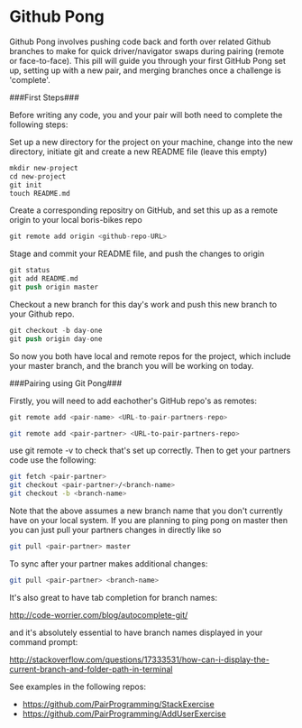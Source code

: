Github Pong
============

Github Pong involves pushing code back and forth over related Github branches to make for quick driver/navigator swaps during pairing (remote or face-to-face).  This pill will guide you through your first GitHub Pong set up, setting up with a new pair, and merging branches once a challenge is 'complete'.

###First Steps###

Before writing any code, you and your pair will both need to complete the following steps:

Set up a new directory for the project on your machine, change into the new directory, initiate git and create a new README file (leave this empty)
```s
mkdir new-project
cd new-project
git init
touch README.md
```
Create a corresponding repositry on GitHub, and set this up as a remote origin to your local boris-bikes repo
```s
git remote add origin <github-repo-URL>
```
Stage and commit your README file, and push the changes to origin
```s
git status
git add README.md
git push origin master
``` 
Checkout a new branch for this day's work and push this new branch to your Github repo.
```s
git checkout -b day-one
git push origin day-one
```

So now you both have local and remote repos for the project, which include your master branch, and the branch you will be working on today.

###Pairing using Git Pong###

Firstly, you will need to add eachother's GitHub repo's as remotes:
```s
git remote add <pair-name> <URL-to-pair-partners-repo>
```







```sh
git remote add <pair-partner> <URL-to-pair-partners-repo>
```
use git remote -v to check that's set up correctly.  Then to get your partners code use the following:

```sh
git fetch <pair-partner>
git checkout <pair-partner>/<branch-name>
git checkout -b <branch-name>
```

Note that the above assumes a new branch name that you don't currently have on your local system.  If you are planning to ping pong on master then you can just pull your partners changes in directly like so

```sh
git pull <pair-partner> master
```

To sync after your partner makes additional changes:

```sh
git pull <pair-partner> <branch-name>
```

It's also great to have tab completion for branch names:

http://code-worrier.com/blog/autocomplete-git/

and it's absolutely essential to have branch names displayed in your command prompt:

http://stackoverflow.com/questions/17333531/how-can-i-display-the-current-branch-and-folder-path-in-terminal

See examples in the following repos:

* https://github.com/PairProgramming/StackExercise
* https://github.com/PairProgramming/AddUserExercise
